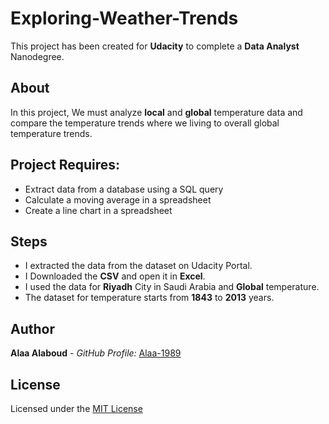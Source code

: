 # Exploring-Weather-Trends

This project has been created for **Udacity** to complete a **Data Analyst** Nanodegree.

## About
In this project, We must analyze **local** and **global** temperature data and compare the temperature trends where we living to overall global temperature trends.

## Project Requires:
- Extract data from a database using a SQL query
- Calculate a moving average in a spreadsheet
- Create a line chart in a spreadsheet

## Steps
- I extracted the data from the dataset on Udacity Portal. 
-  I Downloaded the **CSV** and open it in **Excel**.
-  I used the data for **Riyadh** City in Saudi Arabia and **Global** temperature. 
- The dataset for temperature starts from **1843** to **2013** years.

## Author
**Alaa Alaboud** - _GitHub Profile:_ [Alaa-1989](https://github.com/Alaa-1989)

## License
Licensed under the [MIT License](LICENSE)
